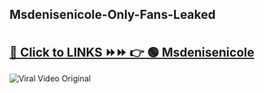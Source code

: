 
 ## Msdenisenicole-Only-Fans-Leaked

# <h2><a href="https://clipsfans.com/Msdenisenicole&ref=git">🔗 Click to LINKS ⏩⏩ 👉 🟢 Msdenisenicole </a></h2>

<a href="https://clipsfans.com/Msdenisenicole&ref=git" rel="nofollow" data-target="animated-image.originalLink"><img src="https://i.ibb.co.com/xMMVF88/686577567.gif" alt="Viral Video Original" style="max-width: 100%; display: inline-block;" data-target="animated-image.originalImage"></a>
